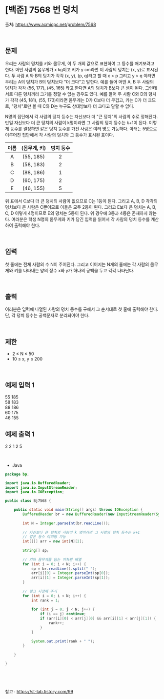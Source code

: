 # [백준] 7568 번 덩치

출처: https://www.acmicpc.net/problem/7568

</br>

## 문제
우리는 사람의 덩치를 키와 몸무게, 이 두 개의 값으로 표현하여 그 등수를 매겨보려고 한다. 
어떤 사람의 몸무게가 x kg이고 키가 y cm라면 이 사람의 덩치는 (x, y)로 표시된다. 
두 사람 A 와 B의 덩치가 각각 (x, y), (p, q)라고 할 때 x > p 그리고 y > q 이라면 우리는 A의 덩치가 B의 덩치보다 "더 크다"고 말한다. 
예를 들어 어떤 A, B 두 사람의 덩치가 각각 (56, 177), (45, 165) 라고 한다면 A의 덩치가 B보다 큰 셈이 된다. 
그런데 서로 다른 덩치끼리 크기를 정할 수 없는 경우도 있다. 
예를 들어 두 사람 C와 D의 덩치가 각각 (45, 181), (55, 173)이라면 몸무게는 D가 C보다 더 무겁고, 키는 C가 더 크므로, 
"덩치"로만 볼 때 C와 D는 누구도 상대방보다 더 크다고 말할 수 없다.

N명의 집단에서 각 사람의 덩치 등수는 자신보다 더 "큰 덩치"의 사람의 수로 정해진다. 
만일 자신보다 더 큰 덩치의 사람이 k명이라면 그 사람의 덩치 등수는 k+1이 된다. 
이렇게 등수를 결정하면 같은 덩치 등수를 가진 사람은 여러 명도 가능하다. 
아래는 5명으로 이루어진 집단에서 각 사람의 덩치와 그 등수가 표시된 표이다.

| 이름 | (몸무게, 키) | 덩치 등수 |
|:---:|:---:|:---:|
| A | (55, 185) | 2 |  
| B | (58, 183) | 2 | 
| C | (88, 186) | 1 |
| D | (60, 175) | 2 |
| E | (46, 155) | 5 |

위 표에서 C보다 더 큰 덩치의 사람이 없으므로 C는 1등이 된다. 
그리고 A, B, D 각각의 덩치보다 큰 사람은 C뿐이므로 이들은 모두 2등이 된다. 
그리고 E보다 큰 덩치는 A, B, C, D 이렇게 4명이므로 E의 덩치는 5등이 된다.
위 경우에 3등과 4등은 존재하지 않는다. 여러분은 학생 N명의 몸무게와 키가 담긴 입력을 읽어서 각 사람의 덩치 등수를 계산하여 출력해야 한다.

</br>

## 입력
첫 줄에는 전체 사람의 수 N이 주어진다. 그리고 이어지는 N개의 줄에는 각 사람의 몸무게와 키를 나타내는 양의 정수 x와 y가 하나의 공백을 두고 각각 나타난다.

</br>

## 출력

여러분은 입력에 나열된 사람의 덩치 등수를 구해서 그 순서대로 첫 줄에 출력해야 한다. 단, 각 덩치 등수는 공백문자로 분리되어야 한다.

</br>

## 제한

- 2 ≤ N ≤ 50
- 10 ≤ x, y ≤ 200

<br>

## 예제 입력 1

55 185<br>
58 183<br>
88 186<br>
60 175<br>
46 155
</br>

## 예제 출력 1
2 2 1 2 5



<br>

- Java 
  

```java
package bp;

import java.io.BufferedReader;
import java.io.InputStreamReader;
import java.io.IOException;

public class Bj7568 {

	public static void main(String[] args) throws IOException {
		BufferedReader br = new BufferedReader(new InputStreamReader(System.in));
		
		int N = Integer.parseInt(br.readLine());
		
		// 자신보다 큰 덩치의 사람이 k 명이라면 그 사람의 덩치 등수는 k+1
		// 같은 등수 여러명 가능
		int[][] arr = new int[N][2];
		
		String[] sp;
		
		// 키와 몸무게를 담는 이차원 배열
		for (int i = 0; i < N; i++) {
			sp = br.readLine().split(" ");
			arr[i][0] = Integer.parseInt(sp[0]);
			arr[i][1] = Integer.parseInt(sp[1]);
		}
		
		// 랭크 지정해 주기
		for (int i = 0; i < N; i++) {
			int rank = 1;
			
			for (int j = 0; j < N; j++) {
				if (i == j) continue;
				if (arr[i][0] < arr[j][0] && arr[i][1] < arr[j][1]) {
					rank++;
				}
			}
			
			System.out.print(rank + " ");
		}
		
	}

}




```

<br>

참고 : https://st-lab.tistory.com/99

